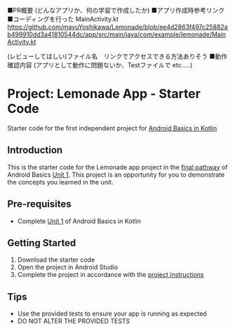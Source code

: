 ■PR概要
(どんなアプリか、何の学習で作成したか)
■アプリ作成時参考リンク
■コーディングを行った
MainActivity.kt
https://github.com/mayuYoshikawa/Lemonade/blob/ee4d2863f497c25882ab499910dd3a41810544dc/app/src/main/java/com/example/lemonade/MainActivity.kt

(レビューしてほしい)ファイル名　リンクでアクセスできる方法ありそう
■動作確認内容
(アプリとして動作に問題ないか、Testファイルで etc…..)







Project: Lemonade App - Starter Code
==================================

Starter code for the first independent project for [Android Basics in Kotlin](https://developer.android.com/courses/android-basics-kotlin/course)

Introduction
------------

This is the starter code for the Lemonade app project in the [final pathway](https://developer.android.com/courses/pathways/android-basics-kotlin-four) of Android Basics [Unit 1](https://developer.android.com/courses/android-basics-kotlin/unit-1). This project is an opportunity for you to demonstrate the concepts you learned in the unit.

Pre-requisites
--------------

- Complete [Unit 1](https://developer.android.com/courses/android-basics-kotlin/unit-1) of Android Basics in Kotlin

Getting Started
---------------

1. Download the starter code
2. Open the project in Android Studio
3. Complete the project in accordance with the [project instructions](https://developer.android.com/codelabs/basic-android-kotlin-training-project-lemonade)

Tips
----

- Use the provided tests to ensure your app is running as expected
- DO NOT ALTER THE PROVIDED TESTS
